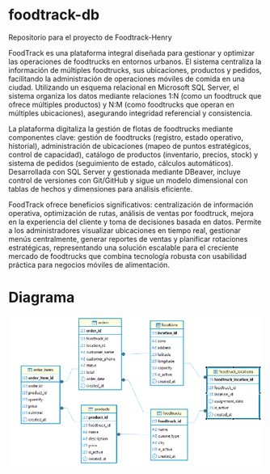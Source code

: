 # foodtrack-db
Repositorio para el proyecto de Foodtrack-Henry

FoodTrack es una plataforma integral diseñada para gestionar y optimizar las operaciones de foodtrucks en entornos urbanos. El sistema centraliza la información de múltiples foodtrucks, sus ubicaciones, productos y pedidos, facilitando la administración de operaciones móviles de comida en una ciudad. Utilizando un esquema relacional en Microsoft SQL Server, el sistema organiza los datos mediante relaciones 1:N (como un foodtruck que ofrece múltiples productos) y N:M (como foodtrucks que operan en múltiples ubicaciones), asegurando integridad referencial y consistencia.

La plataforma digitaliza la gestión de flotas de foodtrucks mediante componentes clave: gestión de foodtrucks (registro, estado operativo, historial), administración de ubicaciones (mapeo de puntos estratégicos, control de capacidad), catálogo de productos (inventario, precios, stock) y sistema de pedidos (seguimiento de estado, cálculos automáticos). Desarrollada con SQL Server y gestionada mediante DBeaver, incluye control de versiones con Git/GitHub y sigue un modelo dimensional con tablas de hechos y dimensiones para análisis eficiente.

FoodTrack ofrece beneficios significativos: centralización de información operativa, optimización de rutas, análisis de ventas por foodtruck, mejora en la experiencia del cliente y toma de decisiones basada en datos. Permite a los administradores visualizar ubicaciones en tiempo real, gestionar menús centralmente, generar reportes de ventas y planificar rotaciones estratégicas, representando una solución escalable para el creciente mercado de foodtrucks que combina tecnología robusta con usabilidad práctica para negocios móviles de alimentación.

# Diagrama
![Diagrama de entidad-relacion](Images/Diagram.png)